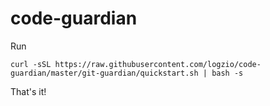 # code-guardian
Run
```
curl -sSL https://raw.githubusercontent.com/logzio/code-guardian/master/git-guardian/quickstart.sh | bash -s
```
That's it!
